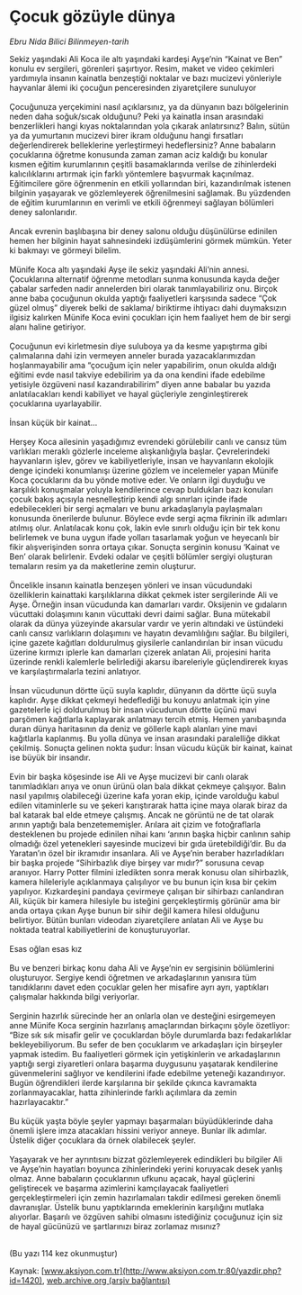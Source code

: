 # Çocuk gözüyle dünya

*Ebru Nida Bilici Bilinmeyen-tarih*

<div>
 <p>
  <font>
   Sekiz yaşındaki Ali Koca ile altı yaşındaki kardeşi Ayşe’nin “Kainat ve Ben” konulu ev sergileri, görenleri şaşırtıyor. Resim, maket ve video çekimleri yardımıyla insanın kainatla benzeştiği noktalar ve bazı mucizevi yönleriyle hayvanlar âlemi iki çocuğun penceresinden ziyaretçilere sunuluyor
   <br/>
   <br/>
   Çocuğunuza yerçekimini nasıl açıklarsınız, ya da dünyanın bazı bölgelerinin neden daha soğuk/sıcak olduğunu? Peki ya kainatla insan arasındaki benzerlikleri hangi kıyas noktalarından yola çıkarak anlatırsınız? Balın, sütün ya da yumurtanın mucizevi birer ikram olduğunu hangi fırsatları değerlendirerek belleklerine yerleştirmeyi hedeflersiniz? Anne babaların çocuklarına öğretme konusunda zaman zaman aciz kaldığı bu konular kısmen eğitim kurumlarının çeşitli basamaklarında verilse de zihinlerdeki kalıcılıklarını artırmak için farklı yöntemlere başvurmak kaçınılmaz. Eğitimcilere göre öğrenmenin en etkili yollarından biri, kazandırılmak istenen bilginin yaşayarak  ve gözlemleyerek öğrenilmesini sağlamak. Bu yüzdenden de eğitim kurumlarının en verimli ve etkili öğrenmeyi sağlayan bölümleri deney salonlarıdır.
   <br/>
   <br/>
   Ancak evrenin başlıbaşına bir deney salonu olduğu düşünülürse edinilen hemen her bilginin hayat sahnesindeki izdüşümlerini görmek mümkün. Yeter ki bakmayı ve görmeyi bilelim.
   <br/>
   <br/>
   Münife Koca altı yaşındaki Ayşe ile sekiz yaşındaki Ali’nin annesi. Çocuklarına alternatif öğrenme metodları sunma konusunda kayda değer çabalar sarfeden nadir annelerden biri olarak tanımlayabiliriz onu. Birçok anne baba çocuğunun okulda yaptığı faaliyetleri karşısında sadece “Çok güzel olmuş” diyerek belki de saklama/ biriktirme ihtiyacı dahi duymaksızın ilgisiz kalırken Münife Koca evini çocukları için hem faaliyet hem de bir sergi alanı haline getiriyor.
   <br/>
   <br/>
   Çocuğunun evi kirletmesin diye suluboya ya da kesme yapıştırma gibi çalımalarına dahi izin vermeyen anneler burada yazacaklarımızdan hoşlanmayabilir ama “çocuğum için neler yapabilirim, onun okulda aldığı eğitimi evde nasıl takviye edebilirim ya da ona kendini ifade edebilme yetisiyle özgüveni  nasıl kazandırabilirim” diyen anne babalar bu yazıda anlatılacakları kendi kabiliyet ve hayal güçleriyle  zenginleştirerek çocuklarına uyarlayabilir.
   <br/>
   <br/>
   İnsan küçük bir kainat...
   <br/>
   <br/>
   Herşey Koca ailesinin yaşadığımız evrendeki görülebilir canlı ve cansız tüm varlıkları meraklı gözlerle inceleme alışkanlığıyla başlar. Çevrelerindeki hayvanların işlev, görev ve kabiliyetleriyle, insan ve hayvanların ekolojik denge içindeki konumlanışı üzerine gözlem ve incelemeler yapan Münife Koca çocuklarını da bu yönde motive eder. Ve onların ilgi duyduğu ve karşılıklı konuşmalar yoluyla kendilerince cevap buldukları bazı konuları çocuk bakış açısıyla nesnelleştirip kendi algı sınırları içinde ifade edebilecekleri bir sergi açmaları ve bunu arkadaşlarıyla paylaşmaları konusunda önerilerde bulunur. Böylece evde sergi açma fikrinin ilk adımları atılmış olur. Anlatılacak konu çok, lakin evle sınırlı olduğu için bir tek konu belirlemek ve buna uygun ifade yolları tasarlamak yoğun ve heyecanlı bir fikir alışverişinden sonra ortaya çıkar. Sonuçta serginin konusu ‘Kainat ve Ben’ olarak belirlenir. Evdeki odalar ve çeşitli bölümler sergiyi oluşturan temaların resim ya da maketlerine zemin oluşturur.
   <br/>
   <br/>
   Öncelikle insanın kainatla benzeşen yönleri ve insan vücudundaki özelliklerin kainattaki karşılıklarına dikkat çekmek ister sergilerinde Ali ve Ayşe. Örneğin insan vücudunda kan damarları vardır. Oksijenin ve gıdaların vücuttaki dolaşımını kanın vücuttaki devri daimi sağlar. Buna mütekabil olarak da dünya yüzeyinde akarsular vardır ve yerin altındaki ve üstündeki canlı cansız varlıkların dolaşımını ve hayatın devamlılığını sağlar. Bu bilgileri, içine gazete kağıtları doldurulmuş giysilerle canlandırılan bir insan vücudu üzerine kırmızı iplerle kan damarları çizerek anlatan Ali, projesini harita üzerinde renkli kalemlerle belirlediği akarsu ibareleriyle güçlendirerek kıyas ve karşılaştırmalarla tezini anlatıyor.
   <br/>
   <br/>
   İnsan vücudunun dörtte üçü suyla kaplıdır, dünyanın da dörtte üçü suyla kaplıdır. Ayşe dikkat çekmeyi hedeflediği bu konuyu anlatmak için yine gazetelerle içi doldurulmuş bir insan vücudunun dörtte üçünü mavi parşömen kağıtlarla kaplayarak anlatmayı tercih etmiş. Hemen yanıbaşında duran dünya haritasının da deniz ve göllerle kaplı alanları yine mavi kağıtlarla kaplanmış. Bu yolla dünya ve insan arasındaki paralelliğe dikkat çekilmiş. Sonuçta gelinen nokta şudur: İnsan vücudu küçük bir kainat, kainat ise büyük bir insandır.
   <br/>
   <br/>
   Evin bir başka köşesinde ise Ali ve Ayşe mucizevi bir canlı olarak tanımladıkları arıya ve onun ürünü olan bala dikkat çekmeye çalışıyor. Balın nasıl yapılmış olabileceği üzerine kafa yoran ekip, içinde varolduğu kabul edilen vitaminlerle su ve şekeri karıştırarak hatta içine maya olarak biraz da bal katarak bal elde etmeye çalışmış. Ancak ne görüntü ne de tat olarak arının yaptığı bala benzetememişler. Arılara ait çizim ve fotoğraflarla desteklenen bu projede edinilen nihai kanı ‘arının başka hiçbir canlının sahip olmadığı özel yetenekleri sayesinde mucizevi bir gıda üretebildiği’dir. Bu da Yaratan’ın özel bir ikramıdır insanlara. Ali ve Ayşe’nin beraber hazırladıkları bir başka projede  “Sihirbazlık diye birşey var mıdır?” sorusuna cevap aranıyor. Harry Potter filmini izledikten sonra merak konusu olan sihirbazlık, kamera hileleriyle açıklanmaya çalışılıyor ve bu bunun için kısa bir çekim yapılıyor. Kızkardeşini pandaya çevirmeye çalışan bir sihirbazı canlandıran Ali, küçük bir kamera hilesiyle bu isteğini gerçekleştirmiş görünür ama bir anda ortaya çıkan Ayşe bunun bir sihir değil kamera hilesi olduğunu belirtiyor. Bütün bunları videodan ziyaretçilere anlatan Ali ve Ayşe bu noktada teatral kabiliyetlerini de konuşturuyorlar.
   <br/>
   <br/>
   Esas oğlan esas kız
   <br/>
   <br/>
   Bu ve benzeri birkaç konu daha Ali ve Ayşe’nin ev sergisinin bölümlerini oluşturuyor. Sergiye kendi öğretmen ve arkadaşlarının yanısıra tüm tanıdıklarını davet eden çocuklar gelen her misafire ayrı ayrı, yaptıkları çalışmalar hakkında bilgi veriyorlar.
   <br/>
   <br/>
   Serginin hazırlık sürecinde her an onlarla olan ve desteğini esirgemeyen anne Münife Koca serginin hazırlanış amaçlarından birkaçını şöyle özetliyor: “Bize sık sık misafir gelir ve çocuklardan böyle durumlarda bazı fedakarlıklar  bekleyebiliyorum. Bu sefer de ben çocuklarım ve arkadaşları için birşeyler yapmak istedim.  Bu faaliyetleri görmek için yetişkinlerin ve arkadaşlarının yaptığı sergi ziyaretleri onlara başarma duygusunu yaşatarak kendilerine güvenmelerini sağlıyor ve kendilerini ifade edebilme yeteneği kazandırıyor. Bugün öğrendikleri ilerde karşılarına bir şekilde çıkınca kavramakta zorlanmayacaklar, hatta zihinlerinde farklı açılımlara da zemin hazırlayacaktır.”
   <br/>
   <br/>
   Bu küçük yaşta böyle şeyler yapmayı başarmaları büyüdüklerinde daha önemli işlere imza atacakları hissini veriyor anneye. Bunlar ilk adımlar. Üstelik diğer çocuklara da örnek olabilecek şeyler.
   <br/>
   <br/>
   Yaşayarak ve her ayrıntısını bizzat gözlemleyerek edindikleri bu bilgiler Ali ve Ayşe’nin hayatları boyunca zihinlerindeki yerini koruyacak desek yanlış olmaz. Anne babaların çocuklarının ufkunu açacak, hayal güçlerini geliştirecek ve başarma azimlerini kamçılayacak faaliyetleri gerçekleştirmeleri için zemin hazırlamaları takdir edilmesi gereken önemli davranışlar. Üstelik bunu yaptıklarında emeklerinin karşılığını mutlaka alıyorlar. Başarılı ve özgüven sahibi olmasını istediğiniz çocuğunuz için siz de hayal gücünüzü ve şartlarınızı biraz zorlamaz mısınız?
   <br/>
   <br/>
  </font>
 </p>
 <p>
  <font>
   (Bu yazı 114 kez okunmuştur)
  </font>
 </p>
</div>


Kaynak: [www.aksiyon.com.tr](http://www.aksiyon.com.tr:80/yazdir.php?id=1420), [web.archive.org (arşiv bağlantısı)](http://web.archive.org/web/20050301162612/http://www.aksiyon.com.tr:80/yazdir.php?id=1420)
